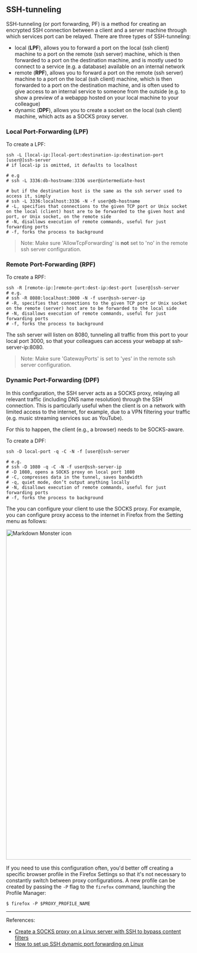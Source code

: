 ## SSH-tunneling

SSH-tunneling (or port forwarding, PF) is a method for creating an encrypted SSH connection between a client and a server machine through which services port can be relayed. There are three types of SSH-tunneling:

- local (**LPF**), allows you to forward a port on the local (ssh client) machine to a port on the remote (ssh server) machine, which is then forwarded to a port on the destination machine, and is mostly used to connect to a service (e.g. a database) available on an internal network
- remote (**RPF**), allows you to forward a port on the remote (ssh server) machine to a port on the local (ssh client) machine, which is then forwarded to a port on the destination machine, and is often used to give access to an internal service to someone from the outside (e.g. to show a preview of a webappp hosted on your local machine to your colleague)
- dynamic (**DPF**), allows you to create a socket on the local (ssh client) machine, which acts as a SOCKS proxy server.

### Local Port-Forwarding (LPF)

To create a LPF:
```
ssh -L [local-ip:]local-port:destination-ip:destination-port [user@]ssh-server
# if local-ip is omitted, it defaults to localhost

# e.g
# ssh -L 3336:db-hostname:3336 user@intermediate-host

# but if the destination host is the same as the ssh server used to access it, simply
# ssh -L 3336:localhost:3336 -N -f user@db-hostname
# -L, specifies that connections to the given TCP port or Unix socket on the local (client) host are to be forwarded to the given host and port, or Unix socket, on the remote side
# -N, disallows execution of remote commands, useful for just forwarding ports
# -f, forks the process to background
```

> Note: Make sure 'AllowTcpForwarding' is **not** set to 'no' in the remote ssh server configuration.

### Remote Port-Forwarding (RPF)

To create a RPF:
```
ssh -R [remote-ip:]remote-port:dest-ip:dest-port [user@]ssh-server
# e.g.
# ssh -R 8080:localhost:3000 -N -f user@ssh-server-ip
# -R, specifies that connections to the given TCP port or Unix socket on the remote (server) host are to be forwarded to the local side
# -N, disallows execution of remote commands, useful for just forwarding ports
# -f, forks the process to background
```

The ssh server will listen on 8080, tunneling all traffic from this port to your local port 3000, so that your colleagues can access your webapp at ssh-server-ip:8080.

> Note: Make sure 'GatewayPorts' is set to 'yes' in the remote ssh server configuration.

### Dynamic Port-Forwarding (DPF)

In this configuration, the SSH server acts as a SOCKS proxy, relaying all relevant traffic (including DNS name resolution) through the SSH connection. This is particularly useful when the client is on a network with limited access to the internet, for example, due to a VPN filtering your traffic (e.g. music streaming services suc as YouTube).

For this to happen, the client (e.g., a browser) needs to be SOCKS-aware.

To create a DPF:
```
ssh -D local-port -q -C -N -f [user@]ssh-server

# e.g.
# ssh -D 1080 -q -C -N -f user@ssh-server-ip
# -D 1080, opens a SOCKS proxy on local port 1080
# -C, compresses data in the tunnel, saves bandwidth
# -q, quiet mode, don’t output anything locally
# -N, disallows execution of remote commands, useful for just forwarding ports
# -f, forks the process to background
```

The you can configure your client to use the SOCKS proxy. For example, you can configure proxy access to the internet in Firefox from the Setting menu as follows:

<img src="https://www.redhat.com/sysadmin/sites/default/files/styles/embed_medium/public/2021-01/firefox-socks-proxy-configuration_0.png?itok=PPO8MGG4"
     alt="Markdown Monster icon"
     style=" display: block; margin-left: auto; margin-right: auto;" 
     width="800" height="900" />

If you need to use this configuration often, you'd better off creating a specific browser profile in the Firefox Settings so that it's not necessary to constantly switch between proxy configurations. A new profile can be created by passing the `-P` flag to the `firefox` command, launching the Profile Manager:
```
$ firefox -P $PROXY_PROFILE_NAME
```

<!--
 TODO add a paragraph for X forwarding: e.g., https://www.baeldung.com/linux/forward-x-over-ssh
-->


--- 

References:
- [Create a SOCKS proxy on a Linux server with SSH to bypass content filters](https://ma.ttias.be/socks-proxy-linux-ssh-bypass-content-filters/)
- [How to set up SSH dynamic port forwarding on Linux](https://www.redhat.com/sysadmin/ssh-dynamic-port-forwarding)